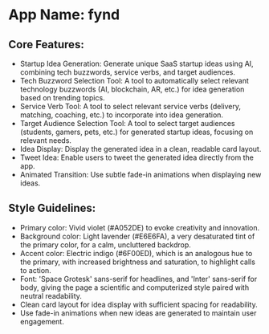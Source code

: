 # **App Name**: fynd

## Core Features:

- Startup Idea Generation: Generate unique SaaS startup ideas using AI, combining tech buzzwords, service verbs, and target audiences.
- Tech Buzzword Selection Tool: A tool to automatically select relevant technology buzzwords (AI, blockchain, AR, etc.) for idea generation based on trending topics.
- Service Verb Tool: A tool to select relevant service verbs (delivery, matching, coaching, etc.) to incorporate into idea generation.
- Target Audience Selection Tool: A tool to select target audiences (students, gamers, pets, etc.) for generated startup ideas, focusing on relevant needs.
- Idea Display: Display the generated idea in a clean, readable card layout.
- Tweet Idea: Enable users to tweet the generated idea directly from the app.
- Animated Transition: Use subtle fade-in animations when displaying new ideas.

## Style Guidelines:

- Primary color: Vivid violet (#A052DE) to evoke creativity and innovation.
- Background color: Light lavender (#E6E6FA), a very desaturated tint of the primary color, for a calm, uncluttered backdrop.
- Accent color: Electric indigo (#6F00ED), which is an analogous hue to the primary, with increased brightness and saturation, to highlight calls to action.
- Font: 'Space Grotesk' sans-serif for headlines, and 'Inter' sans-serif for body, giving the page a scientific and computerized style paired with neutral readability.
- Clean card layout for idea display with sufficient spacing for readability.
- Use fade-in animations when new ideas are generated to maintain user engagement.
